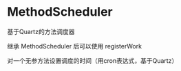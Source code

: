 # MethodScheduler

基于Quartz的方法调度器

继承 MethodScheduler 后可以使用 registerWork

对一个无参方法设置调度的时间（用cron表达式，基于Quartz）
